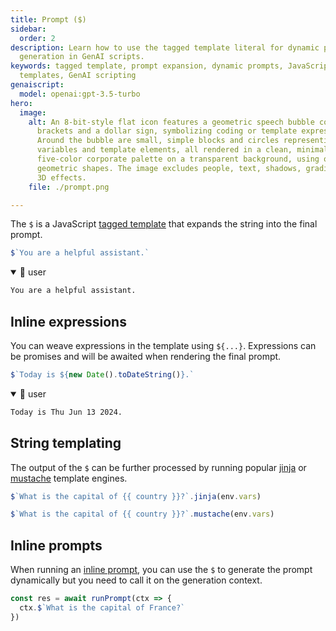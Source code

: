 ```yaml
---
title: Prompt ($)
sidebar:
  order: 2
description: Learn how to use the tagged template literal for dynamic prompt
  generation in GenAI scripts.
keywords: tagged template, prompt expansion, dynamic prompts, JavaScript
  templates, GenAI scripting
genaiscript:
  model: openai:gpt-3.5-turbo
hero:
  image:
    alt: An 8-bit-style flat icon features a geometric speech bubble containing code
      brackets and a dollar sign, symbolizing coding or template expressions.
      Around the bubble are small, simple blocks and circles representing
      variables and template elements, all rendered in a clean, minimal,
      five-color corporate palette on a transparent background, using only basic
      geometric shapes. The image excludes people, text, shadows, gradients, or
      3D effects.
    file: ./prompt.png

---
```


The `$` is a JavaScript [tagged template](https://developer.mozilla.org/en-US/docs/Web/JavaScript/Reference/Template_literals#tagged_templates) that expands the string into the final prompt.

```js title="example.genai.mjs" assistant=false user=true
$`You are a helpful assistant.`
```

<!-- genaiscript output start -->

<details open>
<summary>👤 user</summary>


```markdown wrap
You are a helpful assistant.
```


</details>

<!-- genaiscript output end -->




## Inline expressions

You can weave expressions in the template using `${...}`. Expressions can be promises and will be awaited when rendering the final prompt.

```js title="example.genai.mjs" assistant=false user=true
$`Today is ${new Date().toDateString()}.`
```

<!-- genaiscript output start -->

<details open>
<summary>👤 user</summary>


```markdown wrap
Today is Thu Jun 13 2024.
```


</details>

<!-- genaiscript output end -->



## String templating

The output of the `$` can be further processed by running popular [jinja](https://www.npmjs.com/package/@huggingface/jinja) or [mustache](https://mustache.github.io/) template engines.

```js "jinja"
$`What is the capital of {{ country }}?`.jinja(env.vars)
```

```js "mustache"
$`What is the capital of {{ country }}?`.mustache(env.vars)
```

## Inline prompts

When running an [inline prompt](/genaiscript/reference/scripts/inline-prompts), you can use the `$` to generate the prompt dynamically but you need to call it on the generation context.

```js title="example.genai.mjs" "ctx.$"
const res = await runPrompt(ctx => {
  ctx.$`What is the capital of France?`
})
```